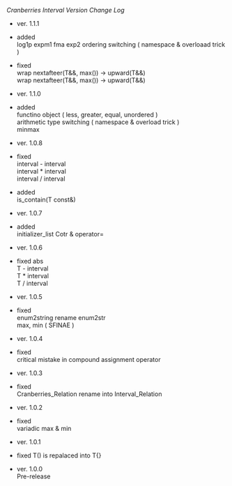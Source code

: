 *Cranberries Interval Version Change Log*  

- ver. 1.1.1
- added  
log1p
expm1
fma
exp2
ordering switching ( namespace & overloaad trick )  
- fixed  
wrap nextafteer(T&&, max<T>()) -> upward(T&&)  
wrap nextafteer(T&&, max<T>()) -> upward(T&&)  

- ver. 1.1.0
- added  
functino object ( less, greater, equal, unordered )  
arithmetic type switching ( namespace & overload trick )  
minmax  

- ver. 1.0.8  
- fixed  
interval<T> - interval<T>  
interval<T> * interval<T>  
interval<T> / interval<T>  
- added  
is_contain(T const&)  

- ver. 1.0.7  
- added  
initializer_list Cotr & operator=  

- ver. 1.0.6  
- fixed
abs  
T - interval<T>  
T * interval<T>  
T / interval<T> 

- ver. 1.0.5  
- fixed  
enum2string rename enum2str  
max, min ( SFINAE )  

- ver. 1.0.4  
- fixed  
critical mistake in compound assignment operator  

- ver. 1.0.3  
- fixed  
Cranberries_Relation rename into Interval_Relation

- ver. 1.0.2  
- fixed  
variadic max & min  

 - ver. 1.0.1  
 - fixed
T() is repalaced into T{}  

- ver. 1.0.0  
Pre-release
